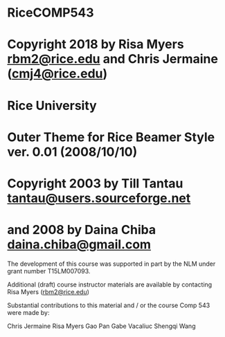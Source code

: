 # RiceCOMP543

#  Copyright 2018  by Risa Myers  <rbm2@rice.edu> and Chris Jermaine (cmj4@rice.edu)
#  Rice University

# Outer Theme for Rice Beamer Style ver. 0.01 (2008/10/10)
#  Copyright 2003      by Till Tantau   <tantau@users.sourceforge.net>
#                      and 2008 by Daina Chiba <daina.chiba@gmail.com>

The development of this course was supported in part by the NLM under grant number T15LM007093.

Additional (draft) course instructor materials are available by contacting Risa Myers (rbm2@rice.edu)

Substantial contributions to this material and / or the course Comp 543 were made by:

Chris Jermaine
Risa Myers
Gao Pan
Gabe Vacaliuc
Shengqi Wang
